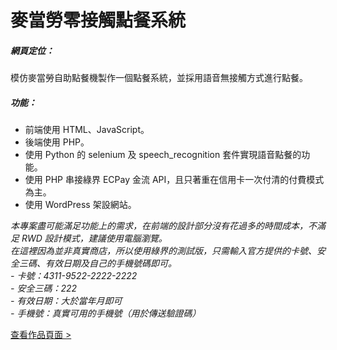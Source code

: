 # 麥當勞零接觸點餐系統
##### 網頁定位：
  模仿麥當勞自助點餐機製作一個點餐系統，並採用語音無接觸方式進行點餐。

##### 功能：
- 前端使用 HTML、JavaScript。
- 後端使用 PHP。
- 使用 Python 的 selenium 及 speech_recognition 套件實現語音點餐的功能。
- 使用 PHP 串接綠界 ECPay 金流 API，且只著重在信用卡一次付清的付費模式為主。
- 使用 WordPress 架設網站。

  
*本專案盡可能滿足功能上的需求，在前端的設計部分沒有花過多的時間成本，不滿足 RWD 設計模式，建議使用電腦瀏覽。*  
*在這裡因為並非真實商店，所以使用綠界的測試版，只需輸入官方提供的卡號、安全三碼、有效日期及自己的手機號碼即可。*  
*- 卡號：4311-9522-2222-2222*  
*- 安全三碼：222*  
*- 有效日期：大於當年月即可*  
*- 手機號：真實可用的手機號（用於傳送驗證碼）*  

[查看作品頁面 >](https://shoparoundnet.com/MCD1/templates/index.php)
